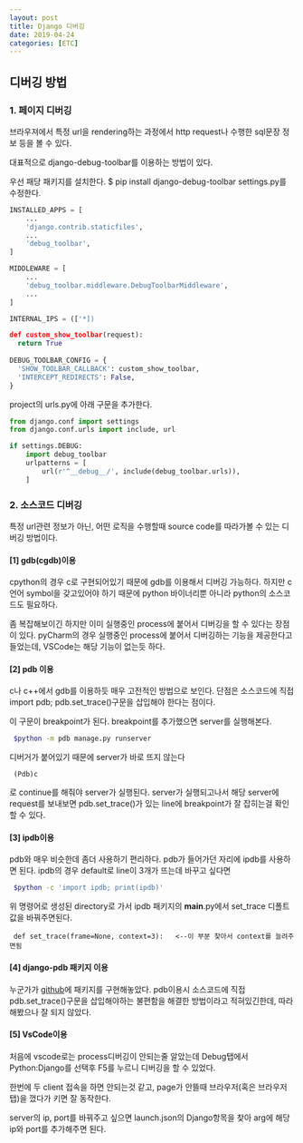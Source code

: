 ```yaml
---
layout: post
title: Django 디버깅
date: 2019-04-24
categories: [ETC]
---
```


## 디버깅 방법
### 1. 페이지 디버깅
브라우져에서 특정 url을 rendering하는 과정에서 http request나 수행한 sql문장 정보 등을 볼 수 있다.

대표적으로 django-debug-toolbar를 이용하는 방법이 있다. 

우선 패당 패키지를 설치한다.
$ pip install django-debug-toolbar
settings.py를 수정한다.
```python
INSTALLED_APPS = [
    ...
    'django.contrib.staticfiles',
    ...
    'debug_toolbar',
]

MIDDLEWARE = [
    ...
    'debug_toolbar.middleware.DebugToolbarMiddleware',
    ...
]

INTERNAL_IPS = (['*])

def custom_show_toolbar(request):
  return True
  
DEBUG_TOOLBAR_CONFIG = {
  'SHOW_TOOLBAR_CALLBACK': custom_show_toolbar,
  'INTERCEPT_REDIRECTS': False,
}
```
project의 urls.py에 아래 구문을 추가한다.
```python
from django.conf import settings
from django.conf.urls import include, url

if settings.DEBUG:
    import debug_toolbar
    urlpatterns = [
        url(r'^__debug__/', include(debug_toolbar.urls)),
    ]
```
### 2. 소스코드 디버깅
특정 url관련 정보가 아닌, 어떤 로직을 수행할때 source code를 따라가볼 수 있는 디버깅 방법이다.

#### [1] gdb(cgdb)이용
cpython의 경우 c로 구현되어있기 때문에 gdb를 이용해서 디버깅 가능하다. 하지만 c언어 symbol을 갖고있어야 하기 때문에 
python 바이너리뿐 아니라 python의 소스코드도 필요하다. 

좀 복잡해보이긴 하지만 이미 실행중인 process에 붙어서 디버깅을 할 수 있다는 장점이 있다.
pyCharm의 경우 실행중인 process에 붙어서 디버깅하는 기능을 제공한다고 들었는데, VSCode는 해당 기능이 없는듯 하다.

#### [2] pdb 이용
c나 c++에서 gdb를 이용하듯 매우 고전적인 방법으로 보인다. 단점은 소스코드에 직접 import pdb; pdb.set_trace()구문을 삽입해야 한다는 점이다. 

이 구문이 breakpoint가 된다. breakpoint를 추가했으면 server를 실행해본다.
```bash
 $python -m pdb manage.py runserver
 ```
디버거가 붙어있기 때문에 server가 바로 뜨지 않는다 
```pdb
 (Pdb)c
 ```
로 continue를 해줘야 server가 실행된다. server가 실행되고나서 해당 server에 request를 보내보면 pdb.set_trace()가 있는 line에 breakpoint가 잘 잡히는걸
확인할 수 있다.
 
#### [3] ipdb이용
pdb와 매우 비슷한데 좀더 사용하기 편리하다. pdb가 들어가던 자리에 ipdb를 사용하면 된다. ipdb의 경우 default로 line이 3개가 뜨는데 바꾸고 싶다면
```bash
 $python -c 'import ipdb; print(ipdb)' 
 ```
위 명령어로 생성된 directory로 가서 ipdb 패키지의 __main__.py에서 set_trace 디폴트값을 바꿔주면된다.
```vim
 def set_trace(frame=None, context=3):   <--이 부분 찾아서 context를 늘려주면됨
 ```
#### [4] django-pdb 패키지 이용
누군가가 [github](https://github.com/HassenPy/django-pdb)에 패키지를 구현해놓았다. pdb이용시 소스코드에 직접 pdb.set_trace()구문을 삽입해야하는 불편함을 해결한 방법이라고 적혀있긴한데, 따라해봤으나 잘 되지 않았다.

#### [5] VsCode이용
처음에 vscode로는 process디버깅이 안되는줄 알았는데 Debug탭에서 Python:Django를 선택후 F5를 누르니 디버깅을 할 수 있었다. 

한번에 두 client 접속을 하면 안되는것 같고, page가 안뜰때 브라우저(혹은 브라우저탭)을 껐다가 키면 잘 동작한다. 

server의 ip, port를 바꿔주고 싶으면 launch.json의 Django항목을 찾아 arg에 해당 ip와 port를 추가해주면 된다.
